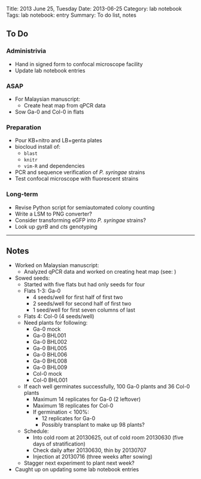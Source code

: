 Title: 2013 June 25, Tuesday
Date: 2013-06-25
Category: lab notebook
Tags: lab notebook: entry
Summary: To do list, notes

## To Do ##

### Administrivia ###

- Hand in signed form to confocal microscope facility
- Update lab notebook entries

### ASAP ###

- For Malaysian manuscript:
    - Create heat map from qPCR data
- Sow Ga-0 and Col-0 in flats

### Preparation ###
 
- Pour KB+nitro and LB+genta plates
- biocloud install of:
    - `blast`
    - `knitr`
    - `vim-R` and dependencies
- PCR and sequence verification of _P. syringae_ strains
- Test confocal microscope with fluorescent strains

### Long-term ###

- Revise Python script for semiautomated colony counting
- Write a LSM to PNG converter?
- Consider transforming eGFP into _P. syringae_ strains? 
- Look up _gyrB_ and _cts_ genotyping

***

## Notes ##

- Worked on Malaysian manuscript:
    - Analyzed qPCR data and worked on creating heat map (see: )
- Sowed seeds:
    - Started with five flats but had only seeds for four
    - Flats 1-3: Ga-0 
        - 4 seeds/well for first half of first two
        - 2 seeds/well for second half of first two
        - 1 seed/well for first seven columns of last
    - Flats 4: Col-0 (4 seeds/well)
    - Need plants for following:
        - Ga-0 mock
        - Ga-0 BHL001
        - Ga-0 BHL002
        - Ga-0 BHL005
        - Ga-0 BHL006
        - Ga-0 BHL008
        - Ga-0 BHL009
        - Col-0 mock
        - Col-0 BHL001
    - If each well germinates successfully, 100 Ga-0 plants and 36 Col-0 plants
        - Maximum 14 replicates for Ga-0 (2 leftover)
        - Maximum 18 replicates for Col-0
        - If germination < 100%: 
            - 12 replicates for Ga-0
            - Possibly transplant to make up 98 plants?
    - Schedule:
        - Into cold room at 20130625, out of cold room 20130630 (five days of
          stratification)
        - Check daily after 20130630, thin by 20130707
        - Injection at 20130716 (three weeks after sowing)
    - Stagger next experiment to plant next week?
- Caught up on updating some lab notebook entries
